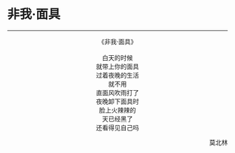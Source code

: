# 非我·面具
***
<center>
《非我·面具》<br>
<br>
白天的时候<br>
就带上你的面具<br>
过着夜晚的生活<br>
就不用<br>
直面风吹雨打了<br>
夜晚卸下面具时<br>
脸上火辣辣的<br>
天已经黑了<br>
还看得见自己吗<br>
</center>
<p align="right">莫北林</p>